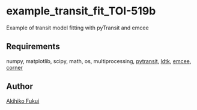 # example_transit_fit_TOI-519b
Example of transit model fitting with pyTransit and emcee


## Requirements
numpy, matplotlib, scipy, math, os, multiprocessing, [pytransit](https://github.com/hpparvi/PyTransit), [ldtk](https://github.com/hpparvi/ldtk), [emcee](https://emcee.readthedocs.io/en/stable/), [corner](https://corner.readthedocs.io/en/latest/) 


## Author
[Akihiko Fukui](mailto:afukui@g.ecc.u-tokyo.ac.jp)
